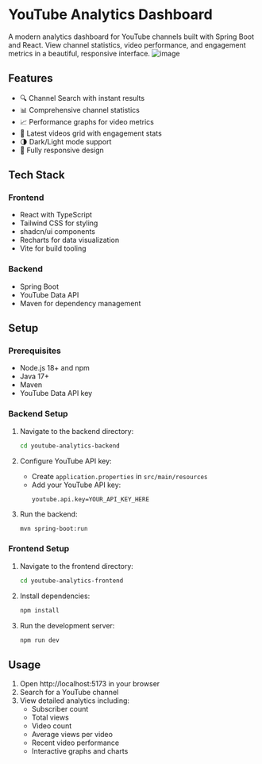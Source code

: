 # YouTube Analytics Dashboard

A modern analytics dashboard for YouTube channels built with Spring Boot and React. View channel statistics, video performance, and engagement metrics in a beautiful, responsive interface.
![image](https://github.com/user-attachments/assets/45cea273-aa08-45df-b043-e00bd6791381)


## Features

- 🔍 Channel Search with instant results
- 📊 Comprehensive channel statistics
- 📈 Performance graphs for video metrics
- 🎥 Latest videos grid with engagement stats
- 🌗 Dark/Light mode support
- 📱 Fully responsive design

## Tech Stack

### Frontend
- React with TypeScript
- Tailwind CSS for styling
- shadcn/ui components
- Recharts for data visualization
- Vite for build tooling

### Backend
- Spring Boot
- YouTube Data API
- Maven for dependency management

## Setup

### Prerequisites
- Node.js 18+ and npm
- Java 17+
- Maven
- YouTube Data API key

### Backend Setup
1. Navigate to the backend directory:
   ```bash
   cd youtube-analytics-backend
   ```

2. Configure YouTube API key:
   - Create `application.properties` in `src/main/resources`
   - Add your YouTube API key:
     ```properties
     youtube.api.key=YOUR_API_KEY_HERE
     ```

3. Run the backend:
   ```bash
   mvn spring-boot:run
   ```

### Frontend Setup
1. Navigate to the frontend directory:
   ```bash
   cd youtube-analytics-frontend
   ```

2. Install dependencies:
   ```bash
   npm install
   ```

3. Run the development server:
   ```bash
   npm run dev
   ```

## Usage

1. Open http://localhost:5173 in your browser
2. Search for a YouTube channel
3. View detailed analytics including:
   - Subscriber count
   - Total views
   - Video count
   - Average views per video
   - Recent video performance
   - Interactive graphs and charts


